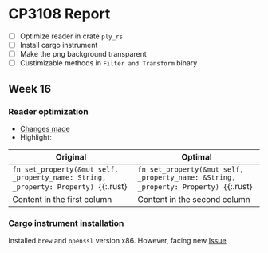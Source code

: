 # CP3108 Report

 - [ ] Optimize reader in crate `ply_rs`
 - [ ] Install cargo instrument 
 - [ ] Make the png background transparent
 - [ ] Custimizable methods in `Filter and Transform` binary

## Week 16

### Reader optimization
- [Changes made](https://github.com/Fluci/ply-rs/compare/master...hungkhoaitay:master)
- Highlight:

Original | Optimal
------------ | -------------
`fn set_property(&mut self, _property_name: String, _property: Property) {`{:.rust} | `fn set_property(&mut self, _property_name: &String, _property: Property) {`{:.rust}
Content in the first column | Content in the second column


### Cargo instrument installation
Installed `brew` and `openssl` version x86. However, facing new [Issue](https://github.com/cmyr/cargo-instruments/issues/50)
